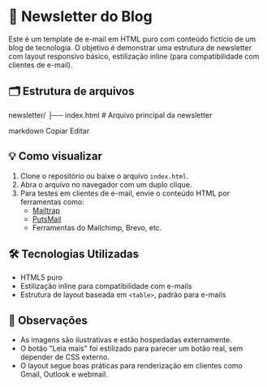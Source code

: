 # 📩 Newsletter do Blog

Este é um template de e-mail em HTML puro com conteúdo fictício de um blog de tecnologia. O objetivo é demonstrar uma estrutura de newsletter com layout responsivo básico, estilização inline (para compatibilidade com clientes de e-mail).

## 🗂 Estrutura de arquivos

newsletter/
├── index.html # Arquivo principal da newsletter

markdown
Copiar
Editar

## 💡 Como visualizar

1. Clone o repositório ou baixe o arquivo `index.html`.
2. Abra o arquivo no navegador com um duplo clique.
3. Para testes em clientes de e-mail, envie o conteúdo HTML por ferramentas como:
   - [Mailtrap](https://mailtrap.io)
   - [PutsMail](https://putsmail.com/)
   - Ferramentas do Mailchimp, Brevo, etc.

## 🛠 Tecnologias Utilizadas

- HTML5 puro
- Estilização inline para compatibilidade com e-mails
- Estrutura de layout baseada em `<table>`, padrão para e-mails

## 📌 Observações

- As imagens são ilustrativas e estão hospedadas externamente.
- O botão "Leia mais" foi estilizado para parecer um botão real, sem depender de CSS externo.
- O layout segue boas práticas para renderização em clientes como Gmail, Outlook e webmail.


